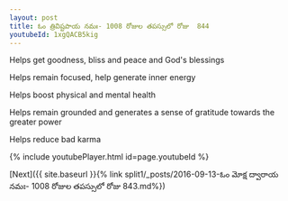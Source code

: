 ```yaml
---
layout: post
title: ఓం త్రివిష్టపాయ నమః- 1008 రోజుల తపస్సులో రోజు  844
youtubeId: 1xgQACB5kig
---
```

 
 
Helps get goodness, bliss and peace and God's blessings
 
Helps remain focused, help generate inner energy 
 
Helps boost physical and mental health 
 
Helps remain grounded and generates a sense of gratitude towards the greater power 
 
Helps reduce bad karma
 
 
 
 


{% include youtubePlayer.html id=page.youtubeId %}
 
[Next]({{ site.baseurl }}{% link  split1/_posts/2016-09-13-ఓం మోక్ష ద్వారాయ నమః- 1008 రోజుల తపస్సులో రోజు  843.md%})
 
